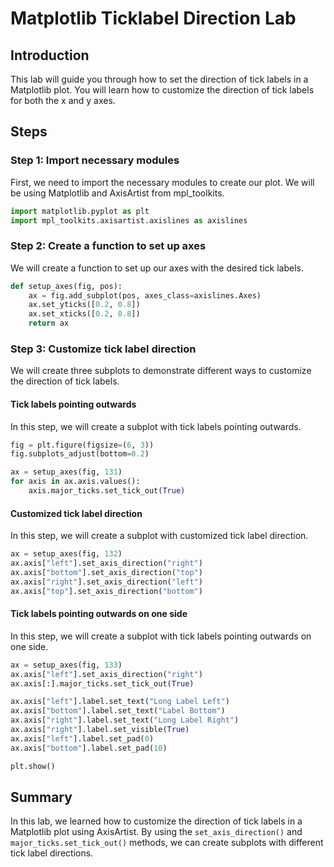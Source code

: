 # Matplotlib Ticklabel Direction Lab

## Introduction

This lab will guide you through how to set the direction of tick labels in a Matplotlib plot. You will learn how to customize the direction of tick labels for both the x and y axes.

## Steps

### Step 1: Import necessary modules

First, we need to import the necessary modules to create our plot. We will be using Matplotlib and AxisArtist from mpl_toolkits.

```python
import matplotlib.pyplot as plt
import mpl_toolkits.axisartist.axislines as axislines
```

### Step 2: Create a function to set up axes

We will create a function to set up our axes with the desired tick labels.

```python
def setup_axes(fig, pos):
    ax = fig.add_subplot(pos, axes_class=axislines.Axes)
    ax.set_yticks([0.2, 0.8])
    ax.set_xticks([0.2, 0.8])
    return ax
```

### Step 3: Customize tick label direction

We will create three subplots to demonstrate different ways to customize the direction of tick labels.

#### Tick labels pointing outwards

In this step, we will create a subplot with tick labels pointing outwards.

```python
fig = plt.figure(figsize=(6, 3))
fig.subplots_adjust(bottom=0.2)

ax = setup_axes(fig, 131)
for axis in ax.axis.values():
    axis.major_ticks.set_tick_out(True)
```

#### Customized tick label direction

In this step, we will create a subplot with customized tick label direction.

```python
ax = setup_axes(fig, 132)
ax.axis["left"].set_axis_direction("right")
ax.axis["bottom"].set_axis_direction("top")
ax.axis["right"].set_axis_direction("left")
ax.axis["top"].set_axis_direction("bottom")
```

#### Tick labels pointing outwards on one side

In this step, we will create a subplot with tick labels pointing outwards on one side.

```python
ax = setup_axes(fig, 133)
ax.axis["left"].set_axis_direction("right")
ax.axis[:].major_ticks.set_tick_out(True)

ax.axis["left"].label.set_text("Long Label Left")
ax.axis["bottom"].label.set_text("Label Bottom")
ax.axis["right"].label.set_text("Long Label Right")
ax.axis["right"].label.set_visible(True)
ax.axis["left"].label.set_pad(0)
ax.axis["bottom"].label.set_pad(10)

plt.show()
```

## Summary

In this lab, we learned how to customize the direction of tick labels in a Matplotlib plot using AxisArtist. By using the `set_axis_direction()` and `major_ticks.set_tick_out()` methods, we can create subplots with different tick label directions.
